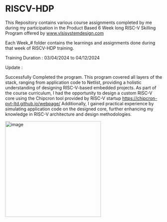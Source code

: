 # RISCV-HDP

This Repository contains various course assignments completed by me during my participation in the Product Based 6 Week long RISC-V Skilling Program offered by www.vlsisystemdesign.com

Each Week_# folder contains the learnings and assignments done during that week of RISCV-HDP training.

Training Duration : 03/04/2024 to 04/12/2024

Update : 

Successfully Completed the program. This program covered all layers of the stack, ranging from application code to Netlist, providing a holistic understanding of designing RISC-V-based embedded projects. As part of the course curriculum, I had the opportunity to design a custom RISC-V core using the Chipcron tool provided by RISC-V startup https://chipcron-pvt-ltd.github.io/webpage/ Additionally, I gained practical experience by simulating application code on the designed core, further enhancing my knowledge in RISC-V architecture and design methodologies.


<img width="307" alt="image" src="https://github.com/jaya117/RISCV-HDP/assets/139655462/4bcbfc32-8d6d-495d-9886-8b408c631530">




